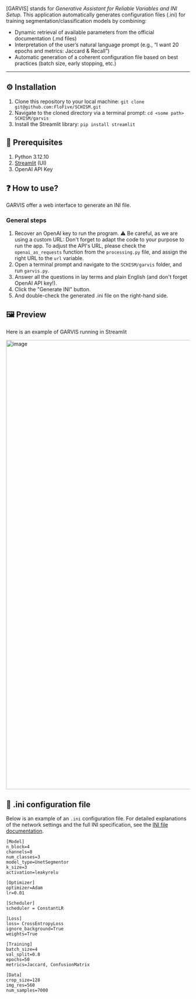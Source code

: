 [GARVIS] stands for _Generative Assistant for Reliable Variables and INI Setup_. This application automatically generates configuration files (.ini) for training segmentation/classification models by combining:
- Dynamic retrieval of available parameters from the official documentation (.md files)
- Interpretation of the user’s natural language prompt (e.g., “I want 20 epochs and metrics: Jaccard & Recall”)
- Automatic generation of a coherent configuration file based on best practices (batch size, early stopping, etc.)
  
---
## :gear: Installation
1. Clone this repository to your local machine:
``` git clone git@github.com:FloFive/SCHISM.git ```
2. Navigate to the cloned directory via a terminal prompt: ```cd <some path> SCHISM/garvis```
3. Install the Streamlit library: ```pip install streamlit```

## 🧰 Prerequisites
1. Python 3.12.10
2. [Streamlit](https://streamlit.io/) (UI)
3. OpenAI API Key

## :question: How to use?

GARVIS offer a web interface to generate an INI file.

### General steps
1. Recover an OpenAI key to run the program. :warning: Be careful, as we are using a custom URL: Don't forget to adapt the code to your purpose to run the app. To adjust the API's URL, please check the ```openai_as_requests``` function from the ```processing.py``` file, and assign the right URL to the ```url``` variable.
2. Open a terminal prompt and navigate to the ```SCHISM/garvis``` folder, and run ```garvis.py```.
3. Answer all the questions in lay terms and plain English (and don't forget OpenAI API key!).
4. Click the "Generate INI" button.
5. And double-check the generated .ini file on the right-hand side.


## 🖼️ Preview
Here is an example of GARVIS running in Streamlit

<img width="772" height="1227" alt="image" src="https://github.com/user-attachments/assets/1eb132eb-3b91-474c-a67d-aa2433736b81"/>


## :scroll: .ini configuration file

Below is an example of an `.ini` configuration file. For detailed explanations of the network settings and the full INI specification, see the [INI file documentation](https://github.com/FloFive/SCHISM/blob/main/docs/ini.md).

```
[Model]
n_block=4
channels=8
num_classes=3
model_type=UnetSegmentor
k_size=3
activation=leakyrelu
 
[Optimizer]
optimizer=Adam
lr=0.01

[Scheduler]
scheduler = ConstantLR

[Loss]
loss= CrossEntropyLoss
ignore_background=True
weights=True

[Training]
batch_size=4
val_split=0.8
epochs=50
metrics=Jaccard, ConfusionMatrix
 
[Data]
crop_size=128
img_res=560
num_samples=7000
```
